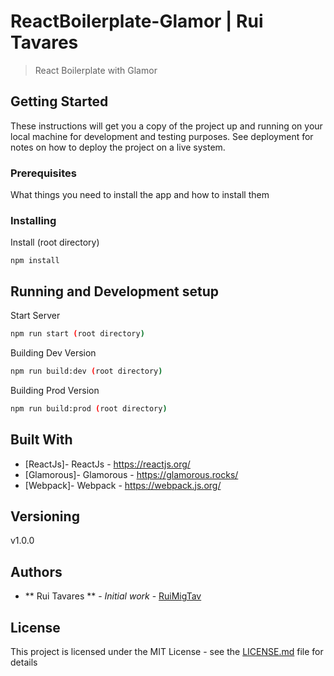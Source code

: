 # ReactBoilerplate-Glamor | Rui Tavares

> React Boilerplate with Glamor


## Getting Started

These instructions will get you a copy of the project up and running on your local machine for development and testing purposes.
See deployment for notes on how to deploy the project on a live system.


### Prerequisites

What things you need to install the app and how to install them


### Installing

Install (root directory)

```
npm install
```


## Running and Development setup

Start Server

```sh
npm run start (root directory)
```

Building Dev Version

```sh
npm run build:dev (root directory)
```

Building Prod Version

```sh
npm run build:prod (root directory)
```


## Built With

* [ReactJs]- ReactJs - https://reactjs.org/
* [Glamorous]- Glamorous - https://glamorous.rocks/
* [Webpack]- Webpack - https://webpack.js.org/


## Versioning

v1.0.0

## Authors

* ** Rui Tavares ** - *Initial work* - [RuiMigTav](https://github.com/RuiMigTav)

## License

This project is licensed under the MIT License - see the [LICENSE.md](LICENSE.md) file for details

